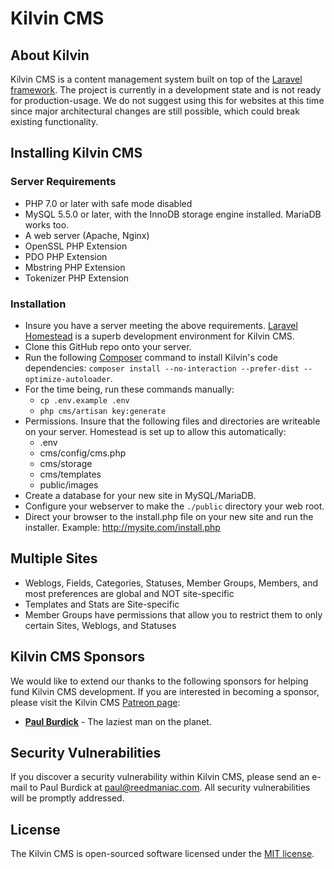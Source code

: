 
# Kilvin CMS

## About Kilvin

Kilvin CMS is a content management system built on top of the [Laravel framework](https://laravel.com). The project is currently in a development state and is not ready for production-usage. We do not suggest using this for websites at this time since major architectural changes are still possible, which could break existing functionality.


## Installing Kilvin CMS

### Server Requirements
 - PHP 7.0 or later with safe mode disabled
 - MySQL 5.5.0 or later, with the InnoDB storage engine installed. MariaDB works too.
 - A web server (Apache, Nginx)
 - OpenSSL PHP Extension
 - PDO PHP Extension
 - Mbstring PHP Extension
 - Tokenizer PHP Extension

### Installation

 - Insure you have a server meeting the above requirements. [Laravel Homestead](https://laravel.com/docs/5.4/homestead) is a superb development environment for Kilvin CMS.
 - Clone this GitHub repo onto your server.
 - Run the following [Composer](https://getcomposer.org) command to install Kilvin's code dependencies: `composer install --no-interaction --prefer-dist --optimize-autoloader`.
 - For the time being, run these commands manually:
   - `cp .env.example .env`
   - `php cms/artisan key:generate`
 - Permissions. Insure that the following files and directories are writeable on your server. Homestead is set up to allow this automatically:
   - .env
   - cms/config/cms.php
   - cms/storage
   - cms/templates
   - public/images
 - Create a database for your new site in MySQL/MariaDB.
 - Configure your webserver to make the `./public` directory your web root.
 - Direct your browser to the install.php file on your new site and run the installer. Example: http://mysite.com/install.php


## Multiple Sites

 - Weblogs, Fields, Categories, Statuses, Member Groups, Members, and most preferences are global and NOT site-specific
 - Templates and Stats are Site-specific
 - Member Groups have permissions that allow you to restrict them to only certain Sites, Weblogs, and Statuses


## Kilvin CMS Sponsors

We would like to extend our thanks to the following sponsors for helping fund Kilvin CMS development. If you are interested in becoming a sponsor, please visit the Kilvin CMS [Patreon page](http://patreon.com/reedmaniac):

- **[Paul Burdick](https://paulburdick.me)** - The laziest man on the planet.



## Security Vulnerabilities

If you discover a security vulnerability within Kilvin CMS, please send an e-mail to Paul Burdick at paul@reedmaniac.com. All security vulnerabilities will be promptly addressed.

## License

The Kilvin CMS is open-sourced software licensed under the [MIT license](http://opensource.org/licenses/MIT).

